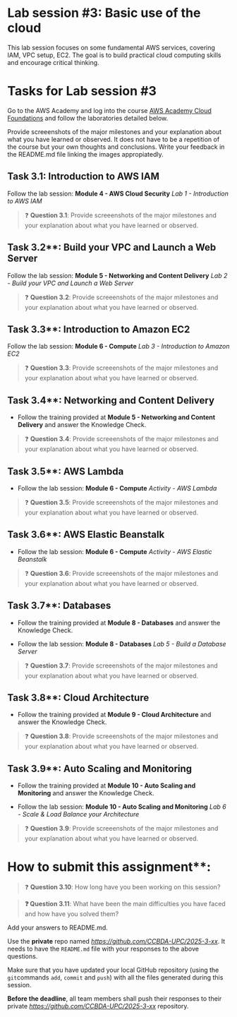 # Lab session #3: Basic use of the cloud

This lab session focuses on some fundamental AWS services, covering IAM, VPC setup, EC2. The goal is to build practical cloud computing skills and encourage critical thinking.

#  Tasks for Lab session #3

Go to the AWS Academy and log into the course [AWS Academy Cloud Foundations](https://awsacademy.instructure.com/courses/109366) and follow the laboratories detailed below.

Provide screeenshots of the major milestones and your explanation about what you have learned or observed. It does not have to be a repetition of the course but your own thoughts and conclusions. Write your feedback in the README.md file linking the images appropiatedly.

## Task 3.1: Introduction to AWS IAM

Follow the lab session: **Module 4 - AWS Cloud Security** *Lab 1 - Introduction to AWS IAM*

> :question: **Question 3.1**: Provide screeenshots of the major milestones and your explanation about what you have learned or observed. 

## Task 3.2**: Build your VPC and Launch a Web Server

Follow the lab session: **Module 5 - Networking and Content Delivery** *Lab 2 - Build your VPC and Launch a Web Server*

> :question: **Question 3.2**: Provide screeenshots of the major milestones and your explanation about what you have learned or observed. 

## Task 3.3**: Introduction to Amazon EC2

Follow the lab session: **Module 6 - Compute** *Lab 3 - Introduction to Amazon EC2*

> :question: **Question 3.3**: Provide screeenshots of the major milestones and your explanation about what you have learned or observed. 

## Task 3.4**: Networking and Content Delivery

- Follow the training provided at **Module 5 - Networking and Content Delivery** and answer the Knowledge Check. 

> :question: **Question 3.4**: Provide screeenshots of the major milestones and your explanation about what you have learned or observed. 

## Task 3.5**: AWS Lambda

- Follow the lab session:  **Module 6 - Compute** *Activity - AWS Lambda*

> :question: **Question 3.5**: Provide screeenshots of the major milestones and your explanation about what you have learned or observed. 

## Task 3.6**: AWS Elastic Beanstalk

- Follow the lab session: **Module 6 - Compute** *Activity - AWS Elastic Beanstalk*

> :question: **Question 3.6**: Provide screeenshots of the major milestones and your explanation about what you have learned or observed. 

## Task 3.7**: Databases

- Follow the training provided at **Module 8 - Databases** and answer the Knowledge Check. 

- Follow the lab session: **Module 8 - Databases** *Lab 5 - Build a Database Server*

> :question: **Question 3.7**: Provide screeenshots of the major milestones and your explanation about what you have learned or observed. 

## Task 3.8**: Cloud Architecture

- Follow the training provided at **Module 9 - Cloud Architecture** and answer the Knowledge Check. 

> :question: **Question 3.8**: Provide screeenshots of the major milestones and your explanation about what you have learned or observed. 

## Task 3.9**:  Auto Scaling and Monitoring

- Follow the training provided at **Module 10 - Auto Scaling and Monitoring** and answer the Knowledge Check. 

- Follow the lab session: **Module 10 -  Auto Scaling and Monitoring** *Lab 6 - Scale & Load Balance your Architecture*

> :question: **Question 3.9**: Provide screeenshots of the major milestones and your explanation about what you have learned or observed. 

# How to submit this assignment**:

> :question: **Question 3.10**: How long have you been working on this session?

> **:question: Question 3.11**: What have been the main difficulties you have faced and how have you solved them? 

Add your answers to README.md.

Use the **private** repo named *https://github.com/CCBDA-UPC/2025-3-xx*. It needs to have the `README.md` file with your responses to the above questions.

Make sure that you have updated your local GitHub repository (using the `git`commands `add`, `commit` and `push`) with all the files generated during this session. 

**Before the deadline**, all team members shall push their responses to their private *https://github.com/CCBDA-UPC/2025-3-xx* repository.